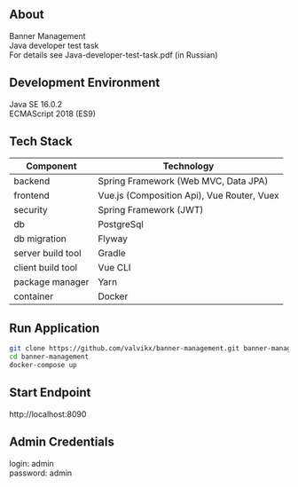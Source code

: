 ## About
Banner Management  
Java developer test task  
For details see Java-developer-test-task.pdf (in Russian) 
## Development Environment
Java SE 16.0.2  
ECMAScript 2018 (ES9)
## Tech Stack
| Component | Technology |
| --- | --- |
| backend | Spring Framework (Web MVC, Data JPA) |
| frontend | Vue.js (Composition Api), Vue Router, Vuex |
| security | Spring Framework (JWT) |
| db | PostgreSql |
| db migration | Flyway |
| server build tool | Gradle 
| client build tool | Vue CLI |
| package manager | Yarn |
| container | Docker |
## Run Application
```bash
git clone https://github.com/valvikx/banner-management.git banner-management  
cd banner-management  
docker-compose up
```
## Start Endpoint
http://localhost:8090
## Admin Credentials
login: admin  
password: admin